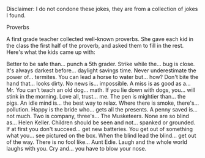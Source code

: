 Disclaimer: I do not condone these jokes, they are from a collection of jokes I found.

Proverbs

A first grade teacher collected well-known proverbs. She gave each kid in the class the first half of the proverb, and asked them to fill in the rest. Here's what the kids came up with: 

Better to be safe than... punch a 5th grader. 
Strike while the... bug is close. 
It's always darkest before... daylight savings time. 
Never underestimate the power of... termites. 
You can lead a horse to water but... how? 
Don't bite the hand that... looks dirty. 
No news is... impossible. 
A miss is as good as a... Mr. 
You can't teach an old dog... math. 
If you lie down with dogs, you... will stink in the morning. 
Love all, trust... me. 
The pen is mightier than... the pigs. 
An idle mind is... the best way to relax. 
Where there is smoke, there's... pollution. 
Happy is the bride who... gets all the presents. 
A penny saved is... not much. 
Two is company, three's... The Musketeers. 
None are so blind as... Helen Keller. 
Children should be seen and not... spanked or grounded. 
If at first you don't succeed... get new batteries. 
You get out of something what you... see pictured on the box. 
When the blind lead the blind... get out of the way. 
There is no fool like... Aunt Edie. 
Laugh and the whole world laughs with you. Cry and... you have to blow your nose.

